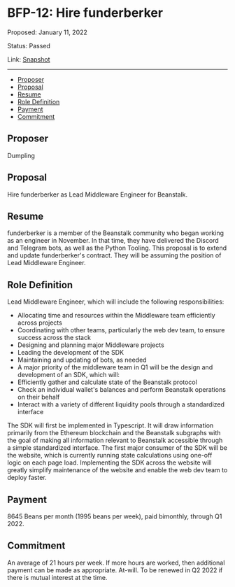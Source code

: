 # BFP-12: Hire funderberker

Proposed: January 11, 2022

Status: Passed

Link: [Snapshot](https://snapshot.org/#/beanstalkfarms.eth/proposal/0x66a0d016343f1bda968afd03340910c09cd4e545e087fc917b371109348c2f99)

---

- [Proposer](#proposer)
- [Proposal](#proposal)
- [Resume](#resume)
- [Role Definition](#role-definition)
- [Payment](#payment)
- [Commitment](#commitment)

## Proposer

Dumpling

## Proposal

Hire funderberker as Lead Middleware Engineer for Beanstalk.

## Resume

funderberker is a member of the Beanstalk community who began working as an engineer in November. In that time, they have delivered the Discord and Telegram bots, as well as the Python Tooling. This proposal is to extend and update funderberker's contract. They will be assuming the position of Lead Middleware Engineer.

## Role Definition

Lead Middleware Engineer, which will include the following responsibilities:

- Allocating time and resources within the Middleware team efficiently across projects
- Coordinating with other teams, particularly the web dev team, to ensure success across the stack
- Designing and planning major Middleware projects
- Leading the development of the SDK
- Maintaining and updating of bots, as needed
- A major priority of the middleware team in Q1 will be the design and development of an SDK, which will:
- Efficiently gather and calculate state of the Beanstalk protocol
- Check an individual wallet's balances and perform Beanstalk operations on their behalf
- Interact with a variety of different liquidity pools through a standardized interface

The SDK will first be implemented in Typescript. It will draw information primarily from the Ethereum blockchain and the Beanstalk subgraphs with the goal of making all information relevant to Beanstalk accessible through a simple standardized interface. The first major consumer of the SDK will be the website, which is currently running state calculations using one-off logic on each page load. Implementing the SDK across the website will greatly simplify maintenance of the website and enable the web dev team to deploy faster.

## Payment

8645 Beans per month (1995 beans per week), paid bimonthly, through Q1 2022.

## Commitment

An average of 21 hours per week. If more hours are worked, then additional payment can be made as appropriate. At-will. To be renewed in Q2 2022 if there is mutual interest at the time.

